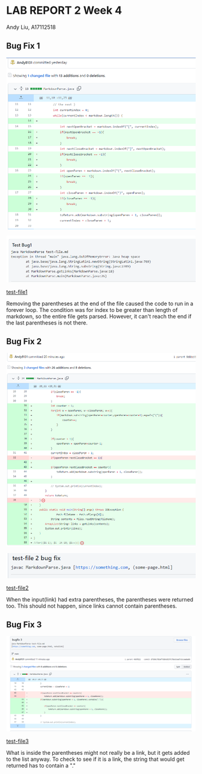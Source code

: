 # LAB REPORT 2 Week 4
Andy Liu, A17112518

## Bug Fix 1
![Image](img2/change1.PNG)

![Image](img2/fail1.PNG)

[test-file1](test-file1.md)

Removing the parentheses at the end of the file caused the code to run in a forever loop.
The condition was for index to be greater than length of markdown, so the entire file gets parsed. However, it can't reach the end if the last parentheses is not there.


## Bug Fix 2
![Image](img2/change2.PNG)

![Image](img2/fail2.PNG)

[test-file2](test-file2.md)

When the input(link) had extra parentheses, the parentheses were returned too. This should not happen, since links cannot contain parentheses.

## Bug Fix 3
![Image](img2/change3.PNG)

[test-file3](test-file3.md)

What is inside the parentheses might not really be a link, but it gets added to the list anyway. To check to see if it is a link, the string that would get returned has to contain a "."